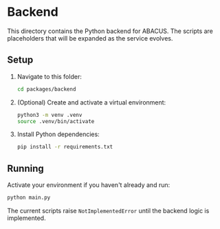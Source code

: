 # Backend

This directory contains the Python backend for ABACUS. The scripts are
placeholders that will be expanded as the service evolves.

## Setup

1. Navigate to this folder:

   ```bash
   cd packages/backend
   ```

2. (Optional) Create and activate a virtual environment:

   ```bash
   python3 -m venv .venv
   source .venv/bin/activate
   ```

3. Install Python dependencies:

   ```bash
   pip install -r requirements.txt
   ```

## Running

Activate your environment if you haven't already and run:

```bash
python main.py
```

The current scripts raise `NotImplementedError` until the backend logic
is implemented.
